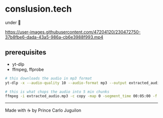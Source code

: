 # conslusion.tech

under 🚧

https://user-images.githubusercontent.com/47204120/230472750-37b8fbe6-dada-43a5-986a-cb6e3988f993.mp4

## prerequisites

- yt-dlp
- ffmpeg, ffprobe

```bash
# this downloads the audio in mp3 format
yt-dlp -x --audio-quality 10 --audio-format mp3 --output extracted_audio

# this is what chops the audio into 5 min chunks
ffmpeg -i extracted_audio.mp3 -c copy -map 0 -segment_time 00:05:00 -f segment -reset_timestamps 1 output%03d.mp3
```

---

Made with ☕ by Prince Carlo Juguilon
